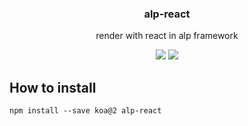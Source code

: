 <h3 align="center">
  alp-react
</h3>

<p align="center">
  render with react in alp framework
</p>

<p align="center">
  <a href="https://npmjs.org/package/alp-react"><img src="https://img.shields.io/npm/v/alp-react.svg?style=flat-square"></a>
  <a href="https://david-dm.org/christophehurpeau/alp?path=packages/alp-react"><img src="https://david-dm.org/christophehurpeau/alp?path=packages/alp-react.svg?style=flat-square"></a>
</p>

## How to install

```
npm install --save koa@2 alp-react
```
